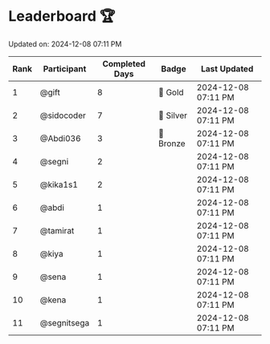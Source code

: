 # Leaderboard 🏆

Updated on: 2024-12-08 07:11 PM

| Rank | Participant       | Completed Days | Badge      | Last Updated         |
|------|-------------------|----------------|------------|----------------------|
| 1    | @gift             | 8              | 🏅 Gold     | 2024-12-08 07:11 PM |
| 2    | @sidocoder        | 7              | 🥈 Silver   | 2024-12-08 07:11 PM |
| 3    | @Abdi036          | 3              | 🥉 Bronze   | 2024-12-08 07:11 PM |
| 4    | @segni            | 2              |            | 2024-12-08 07:11 PM |
| 5    | @kika1s1          | 2              |            | 2024-12-08 07:11 PM |
| 6    | @abdi             | 1              |            | 2024-12-08 07:11 PM |
| 7    | @tamirat          | 1              |            | 2024-12-08 07:11 PM |
| 8    | @kiya             | 1              |            | 2024-12-08 07:11 PM |
| 9    | @sena             | 1              |            | 2024-12-08 07:11 PM |
| 10   | @kena             | 1              |            | 2024-12-08 07:11 PM |
| 11   | @segnitsega       | 1              |            | 2024-12-08 07:11 PM |
